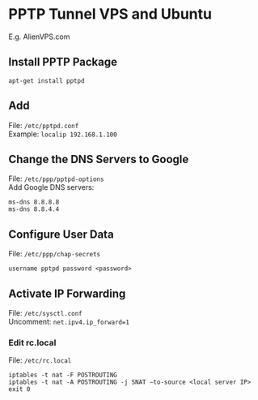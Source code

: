 # PPTP Tunnel VPS and Ubuntu

E.g. AlienVPS.com

## Install PPTP Package

```
apt-get install pptpd
```

## Add <server ip>

File: `/etc/pptpd.conf`  
Example: `localip 192.168.1.100`

## Change the DNS Servers to Google 

File: `/etc/ppp/pptpd-options`  
Add Google DNS servers:

```
ms-dns 8.8.8.8
ms-dns 8.8.4.4
```

## Configure User Data 

File: `/etc/ppp/chap-secrets`

```
username pptpd password <password>
```

## Activate IP Forwarding

File: `/etc/sysctl.conf`  
Uncomment: `net.ipv4.ip_forward=1`

### Edit rc.local

File: `/etc/rc.local`

```
iptables -t nat -F POSTROUTING
iptables -t nat -A POSTROUTING -j SNAT –to-source <local server IP>
exit 0
```